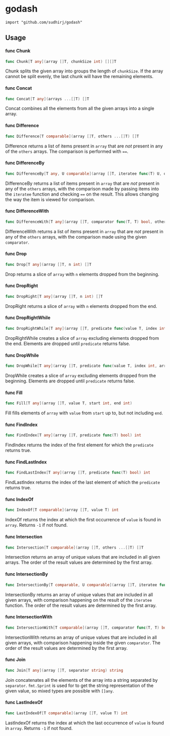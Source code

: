 # godash

    import "github.com/sudhirj/godash"


## Usage

#### func  Chunk

```go
func Chunk[T any](array []T, chunkSize int) [][]T
```
Chunk splits the given array into groups the length of `chunkSize`. If the array
cannot be split evenly, the last chunk will have the remaining elements.

#### func  Concat

```go
func Concat[T any](arrays ...[]T) []T
```
Concat combines all the elements from all the given arrays into a single array.

#### func  Difference

```go
func Difference[T comparable](array []T, others ...[]T) []T
```
Difference returns a list of items present in `array` that are *not* present in
any of the `others` arrays. The comparison is performed with `==`.

#### func  DifferenceBy

```go
func DifferenceBy[T any, U comparable](array []T, iteratee func(T) U, others ...[]T) []T
```
DifferenceBy returns a list of items present in `array` that are *not* present
in any of the `others` arrays, with the comparison made by passing items into
the `iteratee` function and checking `==` on the result. This allows changing
the way the item is viewed for comparison.

#### func  DifferenceWith

```go
func DifferenceWith[T any](array []T, comparator func(T, T) bool, others ...[]T) []T
```
DifferenceWith returns a list of items present in `array` that are *not* present
in any of the `others` arrays, with the comparison made using the given
`comparator`.

#### func  Drop

```go
func Drop[T any](array []T, n int) []T
```
Drop returns a slice of `array` with `n` elements dropped from the beginning.

#### func  DropRight

```go
func DropRight[T any](array []T, n int) []T
```
DropRight returns a slice of `array` with `n` elements dropped from the end.

#### func  DropRightWhile

```go
func DropRightWhile[T any](array []T, predicate func(value T, index int, array []T) bool) []T
```
DropRightWhile creates a slice of `array` excluding elements dropped from the
end. Elements are dropped until `predicate` returns false.

#### func  DropWhile

```go
func DropWhile[T any](array []T, predicate func(value T, index int, array []T) bool) []T
```
DropWhile creates a slice of `array` excluding elements dropped from the
beginning. Elements are dropped until `predicate` returns false.

#### func  Fill

```go
func Fill[T any](array []T, value T, start int, end int)
```
Fill fills elements of `array` with `value` from `start` up to, but not
including `end`.

#### func  FindIndex

```go
func FindIndex[T any](array []T, predicate func(T) bool) int
```
FindIndex returns the index of the first element for which the `predicate`
returns true.

#### func  FindLastIndex

```go
func FindLastIndex[T any](array []T, predicate func(T) bool) int
```
FindLastIndex returns the index of the last element of which the `predicate`
returns true.

#### func  IndexOf

```go
func IndexOf[T comparable](array []T, value T) int
```
IndexOf returns the index at which the first occurrence of `value` is found in
`array`. Returns `-1` if not found.

#### func  Intersection

```go
func Intersection[T comparable](array []T, others ...[]T) []T
```
Intersection returns an array of unique values that are included in all given
arrays. The order of the result values are determined by the first array.

#### func  IntersectionBy

```go
func IntersectionBy[T comparable, U comparable](array []T, iteratee func(T) U, others ...[]T) []T
```
IntersectionBy returns an array of unique values that are included in all given
arrays, with comparison happening on the result of the `iteratee` function. The
order of the result values are determined by the first array.

#### func  IntersectionWith

```go
func IntersectionWith[T comparable](array []T, comparator func(T, T) bool, others ...[]T) []T
```
IntersectionWith returns an array of unique values that are included in all
given arrays, with comparison happening inside the given `comparator`. The order
of the result values are determined by the first array.

#### func  Join

```go
func Join[T any](array []T, separator string) string
```

Join concatenates all the elements of the array into a string separated by
`separator`. `fmt.Sprint` is used for to get the string representation of the
given value, so mixed types are possible with `[]any`.

#### func  LastIndexOf

```go
func LastIndexOf[T comparable](array []T, value T) int
```

LastIndexOf returns the index at which the last occurrence of `value` is found
in `array`. Returns `-1` if not found.
